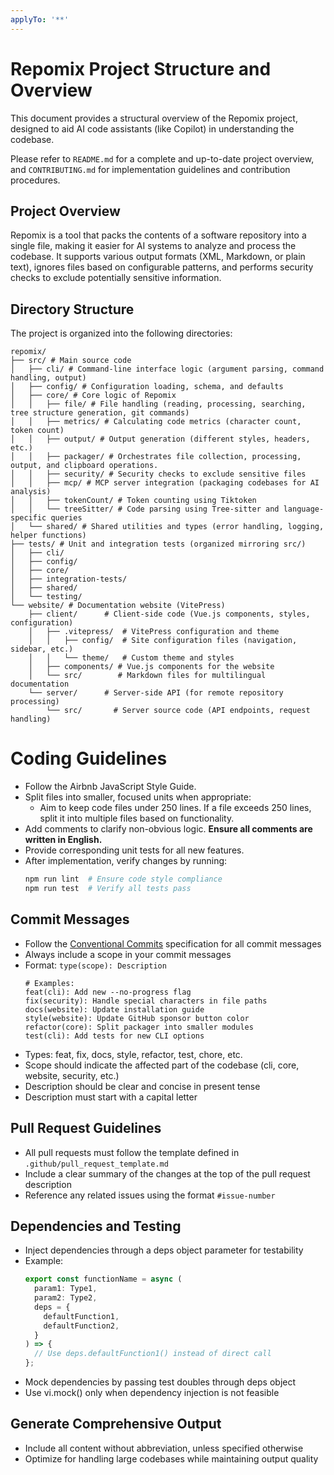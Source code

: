 ```yaml
---
applyTo: '**'
---
```


# Repomix Project Structure and Overview

This document provides a structural overview of the Repomix project, designed to aid AI code assistants (like Copilot) in understanding the codebase.

Please refer to `README.md` for a complete and up-to-date project overview, and `CONTRIBUTING.md` for implementation guidelines and contribution procedures.

## Project Overview

Repomix is a tool that packs the contents of a software repository into a single file, making it easier for AI systems to analyze and process the codebase. It supports various output formats (XML, Markdown, or plain text), ignores files based on configurable patterns, and performs security checks to exclude potentially sensitive information.

## Directory Structure

The project is organized into the following directories:

```
repomix/
├── src/ # Main source code
│   ├── cli/ # Command-line interface logic (argument parsing, command handling, output)
│   ├── config/ # Configuration loading, schema, and defaults
│   ├── core/ # Core logic of Repomix
│   │   ├── file/ # File handling (reading, processing, searching, tree structure generation, git commands)
│   │   ├── metrics/ # Calculating code metrics (character count, token count)
│   │   ├── output/ # Output generation (different styles, headers, etc.)
│   │   ├── packager/ # Orchestrates file collection, processing, output, and clipboard operations.
│   │   ├── security/ # Security checks to exclude sensitive files
│   │   ├── mcp/ # MCP server integration (packaging codebases for AI analysis)
│   │   ├── tokenCount/ # Token counting using Tiktoken
│   │   └── treeSitter/ # Code parsing using Tree-sitter and language-specific queries
│   └── shared/ # Shared utilities and types (error handling, logging, helper functions)
├── tests/ # Unit and integration tests (organized mirroring src/)
│   ├── cli/
│   ├── config/
│   ├── core/
│   ├── integration-tests/
│   ├── shared/
│   └── testing/
└── website/ # Documentation website (VitePress)
    ├── client/      # Client-side code (Vue.js components, styles, configuration)
    │   ├── .vitepress/  # VitePress configuration and theme
    │   │   ├── config/  # Site configuration files (navigation, sidebar, etc.)
    │   │   └── theme/   # Custom theme and styles
    │   ├── components/ # Vue.js components for the website
    │   └── src/        # Markdown files for multilingual documentation
    └── server/      # Server-side API (for remote repository processing)
        └── src/       # Server source code (API endpoints, request handling)
```



# Coding Guidelines
- Follow the Airbnb JavaScript Style Guide.
- Split files into smaller, focused units when appropriate:
  - Aim to keep code files under 250 lines. If a file exceeds 250 lines, split it into multiple files based on functionality.
- Add comments to clarify non-obvious logic. **Ensure all comments are written in English.**
- Provide corresponding unit tests for all new features.
- After implementation, verify changes by running:
  ```bash
  npm run lint  # Ensure code style compliance
  npm run test  # Verify all tests pass
  ```

## Commit Messages
- Follow the [Conventional Commits](https://www.conventionalcommits.org/) specification for all commit messages
- Always include a scope in your commit messages
- Format: `type(scope): Description`
  ```
  # Examples:
  feat(cli): Add new --no-progress flag
  fix(security): Handle special characters in file paths
  docs(website): Update installation guide
  style(website): Update GitHub sponsor button color
  refactor(core): Split packager into smaller modules
  test(cli): Add tests for new CLI options
  ```
- Types: feat, fix, docs, style, refactor, test, chore, etc.
- Scope should indicate the affected part of the codebase (cli, core, website, security, etc.)
- Description should be clear and concise in present tense
- Description must start with a capital letter

## Pull Request Guidelines
- All pull requests must follow the template defined in `.github/pull_request_template.md`
- Include a clear summary of the changes at the top of the pull request description
- Reference any related issues using the format `#issue-number` 

## Dependencies and Testing
- Inject dependencies through a deps object parameter for testability
- Example:
  ```typescript
  export const functionName = async (
    param1: Type1,
    param2: Type2,
    deps = {
      defaultFunction1,
      defaultFunction2,
    }
  ) => {
    // Use deps.defaultFunction1() instead of direct call
  };
  ```
- Mock dependencies by passing test doubles through deps object
- Use vi.mock() only when dependency injection is not feasible

## Generate Comprehensive Output
- Include all content without abbreviation, unless specified otherwise
- Optimize for handling large codebases while maintaining output quality
